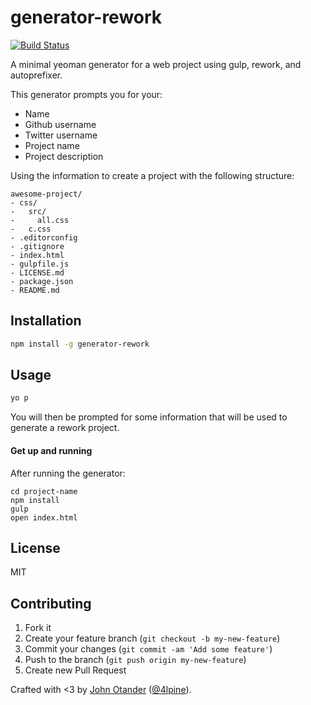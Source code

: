 # generator-rework

[![Build Status](https://secure.travis-ci.org/johnotander/generator-rework.png?branch=master)](https://travis-ci.org/johnotander/generator-rework)

A minimal yeoman generator for a web project using gulp, rework, and autoprefixer.

This generator prompts you for your:

* Name
* Github username
* Twitter username
* Project name
* Project description

Using the information to create a project with the following structure:

```
awesome-project/
- css/
-   src/
-     all.css
-   c.css
- .editorconfig
- .gitignore
- index.html
- gulpfile.js
- LICENSE.md
- package.json
- README.md
```

## Installation

```bash
npm install -g generator-rework
```

## Usage

```bash
yo p
```

You will then be prompted for some information that will be used to generate a rework project.

#### Get up and running

After running the generator:

```
cd project-name
npm install
gulp
open index.html
```

## License

MIT

## Contributing

1. Fork it
2. Create your feature branch (`git checkout -b my-new-feature`)
3. Commit your changes (`git commit -am 'Add some feature'`)
4. Push to the branch (`git push origin my-new-feature`)
5. Create new Pull Request

Crafted with <3 by [John Otander](http://johnotander.com) ([@4lpine](https://twitter.com/4lpine)).
